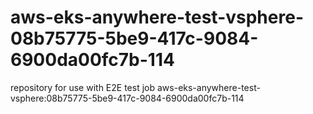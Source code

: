 # aws-eks-anywhere-test-vsphere-08b75775-5be9-417c-9084-6900da00fc7b-114
repository for use with E2E test job aws-eks-anywhere-test-vsphere:08b75775-5be9-417c-9084-6900da00fc7b-114
